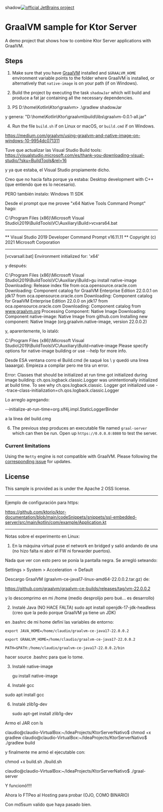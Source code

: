 shadow[![official JetBrains project](https://jb.gg/badges/official-flat-square.svg)](https://confluence.jetbrains.com/display/ALL/JetBrains+on+GitHub)

# GraalVM sample for Ktor Server

A demo project that shows how to combine Ktor Server applications with GraalVM.

## Steps

1. Make sure that you have [GraalVM](https://graalvm.org) installed and `$GRAALVM_HOME` environment
variable points to the folder where GraalVM is installed, or alternatively that `native-image` is on your path (if on Windows). 
   
2. Build the project by executing the task `shadowJar` which will build and produce a fat jar containing
all the necessary dependencies.

3. PS D:\home\Kotlin\Ktor\graalvm> .\gradlew shadowJar

y genera: "D:\home\Kotlin\Ktor\graalvm\build\libs\graalvm-0.0.1-all.jar"

   
4. Run the file `build.sh` if on Linux or macOS, or `build.cmd` if on Windows.

https://medium.com/graalvm/using-graalvm-and-native-image-on-windows-10-9954dc071311

Tuve que actualizar las Visual Studio Build tools:
https://visualstudio.microsoft.com/es/thank-you-downloading-visual-studio/?sku=BuildTools&rel=16

y ya que estaba, el Visual Studio propiamente dicho.

Creo que no hacía falta porque ya estaba: Desktop development with C++ (que entiendo que es lo necesario).

PERO también instalo: Windows 11 SDK

Desde el prompt que me provee "x64 Native Tools Command Prompt" hago:

C:\Program Files (x86)\Microsoft Visual Studio\2019\BuildTools\VC\Auxiliary\Build>vcvars64.bat
**********************************************************************
** Visual Studio 2019 Developer Command Prompt v16.11.11
** Copyright (c) 2021 Microsoft Corporation
**********************************************************************
[vcvarsall.bat] Environment initialized for: 'x64'

y después:

C:\Program Files (x86)\Microsoft Visual Studio\2019\BuildTools\VC\Auxiliary\Build>gu install native-image
Downloading: Release index file from oca.opensource.oracle.com
Downloading: Component catalog for GraalVM Enterprise Edition 22.0.0.1 on jdk17 from oca.opensource.oracle.com
Downloading: Component catalog for GraalVM Enterprise Edition 22.0.0 on jdk17 from oca.opensource.oracle.com
Downloading: Component catalog from www.graalvm.org
Processing Component: Native Image
Downloading: Component native-image: Native Image  from github.com
Installing new component: Native Image (org.graalvm.native-image, version 22.0.0.2)

y, aparentemente, lo istaló:

C:\Program Files (x86)\Microsoft Visual Studio\2019\BuildTools\VC\Auxiliary\Build>native-image
Please specify options for native-image building or use --help for more info.

Desde ESA ventana corro el Build.cmd (le saqué los \ y quedó una linea laaaarga). Empieza a compilar  pero me tira un error.

Error: Classes that should be initialized at run time got initialized during image building:
ch.qos.logback.classic.Logger was unintentionally initialized at build time. 
To see why ch.qos.logback.classic. Logger got initialized use --trace-class-initialization=ch.qos.logback.classic.Logger

Lo arreglo agregando:

--initialize-at-run-time=org.slf4j.impl.StaticLoggerBinder

a la línea del build.cmg

6. The previous step produces an executable file named `graal-server` which can then be run. Open up
`https://0.0.0.0:8080` to test the server.
   
### Current limitations

Using the `Netty` engine is not compatible with GraalVM. Please following the [corresponding issue](https://youtrack.jetbrains.com/issue/KTOR-2558) for
updates.

## License

This sample is provided as is under the Apache 2 OSS license. 

----------------------------------------------------------------------------------------------

Ejemplo de configuración para https:

https://github.com/ktorio/ktor-documentation/blob/main/codeSnippets/snippets/ssl-embedded-server/src/main/kotlin/com/example/Application.kt

----------------------------------------------------------------------------------------------
Notas sobre el experimento en Linux:

1) En la máquina virtual puse el network en bridged y salió andando de una (no hizo falta ni abrir el FW ni forwarder puertos).

Nada que ver con esto pero se ponía la pantalla negra. Se arregló seteando:

Settings > System > Acceleration -> Default

Descargo GraalVM (graalvm-ce-java17-linux-amd64-22.0.0.2.tar.gz) de: 

https://github.com/graalvm/graalvm-ce-builds/releases/tag/vm-22.0.0.2

y lo descomprimo en mi /home (medio desprolijo pero bué... es desarrollo)

2) Instalé Java (NO HACE FALTA)
sudo apt install openjdk-17-jdk-headless (creo que la pedo porque GraalVM ya tiene un JDK)

en .bashrc de mi home definí las variables de entorno:

    export JAVA_HOME=/home/claudio/graalvm-ce-java17-22.0.0.2
    
    export GRAALVM_HOME=/home/claudio/graalvm-ce-java17-22.0.0.2
    
    PATH=$PATH:/home/claudio/graalvm-ce-java17-22.0.0.2/bin

hacer source .bashrc para que lo tome.

3) Instalé native-image 

    gu install native-image

5) Instalé gcc

sudo apt install gcc

6) Instalé zlib1g-dev

   sudo apt-get install zlib1g-dev

Armo el JAR con ls

claudio@claudio-VirtualBox:~/IdeaProjects/KtorServerNativo$ chmod +x  gradlew
claudio@claudio-VirtualBox:~/IdeaProjects/KtorServerNativo$ ./gradlew build

y finalmente me armó el ejecutable con:
   
   chmod +x build.sh
   ./build.sh

claudio@claudio-VirtualBox:~/IdeaProjects/KtorServerNativo$ ./graal-server

Y funcionó!!!!

Ahora lo FTPeo al Hosting para probar (OJO, COMO BINARIO)

Con md5sum valido que haya pasado bien.